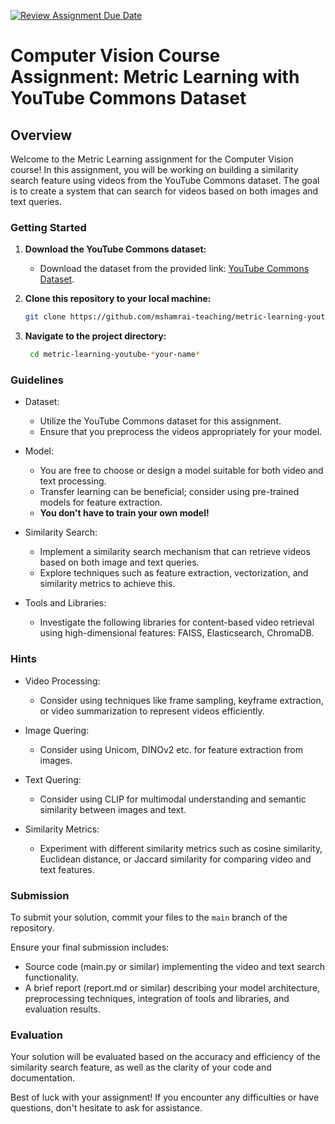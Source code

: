 [![Review Assignment Due Date](https://classroom.github.com/assets/deadline-readme-button-24ddc0f5d75046c5622901739e7c5dd533143b0c8e959d652212380cedb1ea36.svg)](https://classroom.github.com/a/TUlNlOIg)
# Computer Vision Course Assignment: Metric Learning with YouTube Commons Dataset

## Overview

Welcome to the Metric Learning assignment for the Computer Vision course! In this assignment, you will be working on building a similarity search feature using videos from the YouTube Commons dataset. The goal is to create a system that can search for videos based on both images and text queries.

### Getting Started

1. **Download the YouTube Commons dataset:**
   - Download the dataset from the provided link: [YouTube Commons Dataset](https://huggingface.co/datasets/PleIAs/YouTube-Commons).

2. **Clone this repository to your local machine:**
     ```bash
     git clone https://github.com/mshamrai-teaching/metric-learning-youtube-*your-name*
     ```
3. **Navigate to the project directory:**
      ```bash
       cd metric-learning-youtube-*your-name*
      ```

### Guidelines

* Dataset:
  * Utilize the YouTube Commons dataset for this assignment.
  * Ensure that you preprocess the videos appropriately for your model.

* Model:
  * You are free to choose or design a model suitable for both video and text processing.
  * Transfer learning can be beneficial; consider using pre-trained models for feature extraction.
  * **You don't have to train your own model!**

* Similarity Search:
  * Implement a similarity search mechanism that can retrieve videos based on both image and text queries.
  * Explore techniques such as feature extraction, vectorization, and similarity metrics to achieve this.

* Tools and Libraries:
  *  Investigate the following libraries for content-based video retrieval using high-dimensional features: FAISS, Elasticsearch, ChromaDB.

### Hints

* Video Processing:
  * Consider using techniques like frame sampling, keyframe extraction, or video summarization to represent videos efficiently.
 
* Image Quering:
  * Consider using Unicom, DINOv2 etc. for feature extraction from images. 

* Text Quering:
  * Consider using CLIP for multimodal understanding and semantic similarity between images and text.

* Similarity Metrics:
  * Experiment with different similarity metrics such as cosine similarity, Euclidean distance, or Jaccard similarity for comparing video and text features.

### Submission

To submit your solution, commit your files to the `main` branch of the repository.

Ensure your final submission includes:
* Source code (main.py or similar) implementing the video and text search functionality.
* A brief report (report.md or similar) describing your model architecture, preprocessing techniques, integration of tools and libraries, and evaluation results.

### Evaluation

Your solution will be evaluated based on the accuracy and efficiency of the similarity search feature, as well as the clarity of your code and documentation.

Best of luck with your assignment! If you encounter any difficulties or have questions, don't hesitate to ask for assistance.
